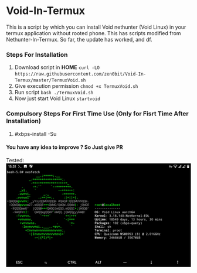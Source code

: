 # Void-In-Termux
This is a script by which you can install Void nethunter (Void Linux) in your termux application without rooted phone.
This has scripts modified from Nethunter-In-Termux. So far, the update has worked, and df.
### Steps For Installation
1. Download script in **HOME** `curl -LO https://raw.githubusercontent.com/zen0bit/Void-In-Termux/master/TermuxVoid.sh`
2. Give execution permission `chmod +x TermuxVoid.sh`
3. Run script `bash ./TermuxVoid.sh`
4. Now just start Void Linux `startvoid`

### Compulsory Steps For First Time Use (Only for Fisrt Time After Installation)
1. #xbps-install -Su

#### You have any idea to improve ? So Just give PR

Tested:
<img alt="Screenshot" src="Screenshot_20201014-153143.jpg">
